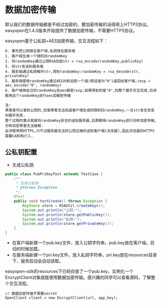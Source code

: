 # 数据加密传输

默认我们的数据传输都是不经过加密的，要加密传输的话得用上HTTPS协议。easyopen在1.4.0版本开始提供了数据加密传输，不需要HTTPS协议。

easyopen基于公私钥+AES加密传输，交互流程如下：

```
0. 事先把公钥放在客户端,私钥放在服务端
1. 客户端生成一个随机码randomKey
2. 将randomKey通过公钥RSA加密str = rsa_encode(randomKey,publicKey)
3. 将str发送到服务端
4. 服务端通过私钥解开str,得到randomKey:randomKey = rsa_decode(str, privateKey)
5. 服务端使用randomKey通过AES对称加密一个值(假设值为"0")返回给客户端,resp = aes_encode("0", randomKey)
6. 客户端用自己的randomKey去aes解密resp,如果得到的是"0",则整个握手交互完成,后续都用这个randomKey进行aes加解密传输

注:
黑客是可以拿到公钥的,但是黑客无法知道客户端生成的随机码randomKey,一旦str发生改变则握手失败.
整个过程的重点就是将randomKey安全的送到服务器,后期都用randomKey进行对称加密传输,对称加密黑客无法破解.
此流程参照HTTPS,只不过服务器无法将公钥正确的送到客户端(浏览器),因此浏览器的HTTPS需要CA机构介入.
```

## 公私钥配置

- 生成公私钥

```java
public class PubPriKeyTest extends TestCase {
    /**
     * 生成公私钥
     * @throws Exception
     */
    @Test
    public void testCreate() throws Exception {
        KeyStore store = RSAUtil.createKeys();
        System.out.println("公钥:");
        System.out.println(store.getPublicKey());
        System.out.println("私钥:");
        System.out.println(store.getPrivateKey());
    }
}
```

- 在客户端新建一个pub.key文件，放入公钥字符串，pub.key放在客户端，启动的时候加载。
- 在服务端新建一个pri.key文件，放入私钥字符串，pri.key放在resources目录下，服务启动会自动读取。

easyopen-sdk的resources下已经存放了一个pub.key，实例化一个EncryptClient对象就能使用数据加密传输。感兴趣的同学可以查看源码，了解整个交互流程。

```
// 数据加密传输不需要secret
OpenClient client = new EncryptClient(url, app_key);
```